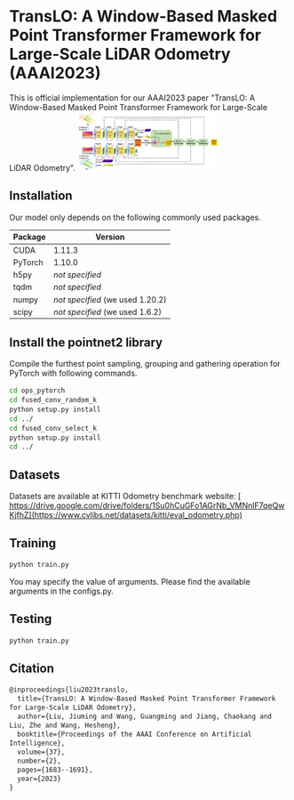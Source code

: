 # TransLO: A Window-Based Masked Point Transformer Framework for Large-Scale LiDAR Odometry (AAAI2023)
This is official implementation for our AAAI2023 paper "TransLO: A Window-Based Masked Point Transformer Framework for Large-Scale LiDAR Odometry".
<img src="pipeline.png" alt="teaser" width="50%" />

## Installation
Our model only depends on the following commonly used packages.

| Package      | Version                          |
| ------------ | -------------------------------- |
| CUDA         |  1.11.3                          |
| PyTorch      |  1.10.0                          |
| h5py         | *not specified*                  |
| tqdm         | *not specified*                  |
| numpy        | *not specified* (we used 1.20.2) |
| scipy        | *not specified* (we used 1.6.2)  |

## Install the pointnet2 library
Compile the furthest point sampling, grouping and gathering operation for PyTorch with following commands. 
```bash
cd ops_pytorch
cd fused_conv_random_k
python setup.py install
cd ../
cd fused_conv_select_k
python setup.py install
cd ../
```
## Datasets

Datasets are available at KITTI Odometry benchmark website: [ https://drive.google.com/drive/folders/1Su0hCuGFo1AGrNb_VMNnlF7qeQwKjfhZ](https://www.cvlibs.net/datasets/kitti/eval_odometry.php)

## Training
```bash
python train.py 
```
You may specify the value of arguments. Please find the available arguments in the configs.py. 

## Testing

```bash
python train.py
```

## Citation

```
@inproceedings{liu2023translo,
  title={TransLO: A Window-Based Masked Point Transformer Framework for Large-Scale LiDAR Odometry},
  author={Liu, Jiuming and Wang, Guangming and Jiang, Chaokang and Liu, Zhe and Wang, Hesheng},
  booktitle={Proceedings of the AAAI Conference on Artificial Intelligence},
  volume={37},
  number={2},
  pages={1683--1691},
  year={2023}
}
```
